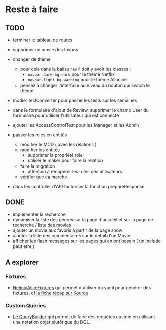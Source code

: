 # Reste à faire

## TODO

- terminer le tableau de routes
- supprimer un movie des favoris
- changer de thème
  - pour cela dans la balise `nav` il doit y avoir les classes :
    - `navbar-dark bg-dark` pour le thème Netflix
    - `navbar-light bg-warning` pour le thème Allociné
  - pensez à changer l'interface au niveau du bouton qui switch le thème
- modier testConverter pour passer les tests sur les semaines
- dans le formulaire d'ajout de Review, supprimer le champ User du formulaire pour utiliser l'utilisateur qui est connecté
- ajouter les AccessControlTest pour les Manager et les Admin
  
- passer les roles en entités
  - modifier le MCD ( avec les relations )
  - modifier les entités
    - supprimer la propriété role
    - utiliser le maker pour faire la relation
  - faire la migration
    - attention à récupérer les roles des utilisateurs
  - vérifier que ca marche
- dans les controller d'API factoriser la fonction prepareResponse


## DONE

- implémenter la recherche
- dynamiser la liste des genres sur la page d'accueil et sur la page de recherche / liste des movies
- ajouter un movie aux favoris à partir de la page show
- ajouter la liste des commentaires sur le detail d'un Movie
- afficher les flash messages sur les pages qui en ont besoin ( un include peut etre )

## A explorer

### Fixtures

- [NelmioAliceFixtures](https://github.com/nelmio/alice) qui permet d'utiliser du yaml pour générer des fixtures. cf [la fiche récap sur Kourou](https://kourou.oclock.io/ressources/fiche-recap/fixtures-avancees-avec-nelmio-alice/)

### Custom Queries

- [Le QueryBuilder](https://symfony.com/doc/current/doctrine.html#querying-with-the-query-builder) qui permet de faire des requêtes custom en utilisant une notation objet plutôt que du DQL.